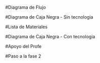 #Diagrama de Flujo

#Diagrama de Caja Negra - Sin tecnologia

#Lista de Materiales

#Diagrama de Caja Negra - Con tecnologia

#Apoyo del Profe 

#Paso a la fase 2
